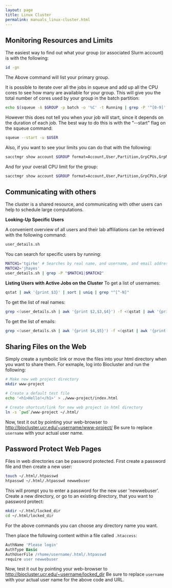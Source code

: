 ```yaml
---
layout: page
title: Linux Cluster
permalink: manuals_linux-cluster.html
---
```


## Monitoring Resources and Limits
The easiest way to find out what your group (or associated Slurm account) is with the following:

```bash
id -gn
```

The Above command will list your primary group.

It is possible to iterate over all the jobs in squeue and add up all the CPU cores to see how many are available for your group.
This will give you the total number of cores used by your group in the batch partition:

```bash
echo $(squeue -A $GROUP -p batch -o '%C' -t Running | grep -P '^[0-9]' | tr '\n' '+' | sed 's/+$//g') | bc
```

However this does not tell you when your job will start, since it depends on the duration of each job.
The best way to do this is with the "--start" flag on the squeue command:

```bash
squeue --start -u $USER
```

Also, if you want to see your limits you can do that with the following:

```bash
sacctmgr show account $GROUP format=Account,User,Partition,GrpCPUs,GrpMem,GrpNodes --ass | grep $USER
```

And for your overall CPU limit for the group:

```bash
sacctmgr show account $GROUP format=Account,User,Partition,GrpCPUs,GrpMem,GrpNodes --ass | head -3
```

## Communicating with others

The cluster is a shared resource, and communicating with other users can help to schedule large computations.

__Looking-Up Specific Users__

A convenient overview of all users and their lab affiliations can be retrieved with the following command:

```bash
user_details.sh
```

You can search for specific users by running:

```bash
MATCH1='tgirke' # Searches by real name, and username, and email address and PI name
MATCH2='jhayes'
user_details.sh | grep -P "$MATCH1|$MATCH2"
```

__Listing Users with Active Jobs on the Cluster__
To get a list of usernames:

```bash
qstat | awk '{print $3}' | sort | uniq | grep "^[^-N]"
```

To get the list of real names:

```bash
grep <(user_details.sh | awk '{print $2,$3,$4}') -f <(qstat | awk '{print $3}' | sort | uniq | grep "^[^-N]") | awk '{print $1,$2}'
```

To get the list of emails:

```bash
grep <(user_details.sh | awk '{print $4,$5}') -f <(qstat | awk '{print $3}' | sort | uniq | grep "^[^-N]") | awk '{print $2}'
```

## Sharing Files on the Web

Simply create a symbolic link or move the files into your html directory when you want to share them.
For exmaple, log into Biocluster and run the following:

```bash
# Make new web project directory
mkdir www-project

# Create a default test file
echo '<h1>Hello!</h1>' > ./www-project/index.html

# Create shortcut/link for new web project in html directory 
ln -s `pwd`/www-project ~/.html/
```

Now, test it out by pointing your web-browser to http://biocluster.ucr.edu/~username/www-project/
Be sure to replace `username` with your actual user name.

## Password Protect Web Pages

Files in web directories can be password protected.
First create a password file and then create a new user:

```bash
touch ~/.html/.htpasswd
htpasswd ~/.html/.htpasswd newwebuser
```

This will prompt you to enter a password for the new user 'newwebuser'.
Create a new directory, or go to an existing directory, that you want to password protect:

```bash
mkdir ~/.html/locked_dir
cd ~/.html/locked_dir
```

For the above commands you can choose any directory name you want.

Then place the following content within a file called `.htaccess`:

```apache
AuthName 'Please login'
AuthType Basic
AuthUserFile /rhome/username/.html/.htpasswd
require user newwebuser
```

Now, test it out by pointing your web-browser to http://biocluster.ucr.edu/~username/locked_dir
Be sure to replace `username` with your actual user name for the above code and URL.

